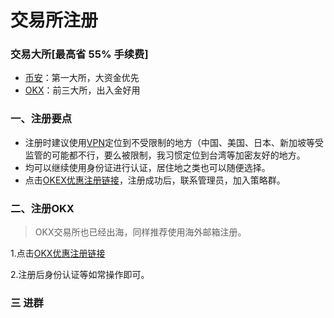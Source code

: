 # 交易所注册

### 交易大所\[最高省 55% 手续费]

* [币安](https://accounts.binance.com/zh-CN/register?ref=RWIMTPK2)：第一大所，大资金优先
* [OKX](https://www.okx.com/join/dayu888)：前三大所，出入金好用



### **一**、**注册要点**

* 注册时建议使用[VPN](https://flower.yt/clientarea.php)定位到不受限制的地方（中国、美国、日本、新加坡等受监管的可能都不行，要么被限制，我习惯定位到台湾等加密友好的地方。
* 均可以继续使用身份证进行认证，居住地之类也可以随便选择。
* 点击[OKEX优惠注册链接](https://www.ouyi.cc/join/8663067120)，注册成功后，联系管理员，加入策略群。



### 二、注册OKX

> OKX交易所也已经出海，同样推荐使用海外邮箱注册。

1.点击[OKX优惠注册链接](https://www.ouyi.cc/join/8663067120)

2.注册后身份认证等如常操作即可。



### 三 进群



